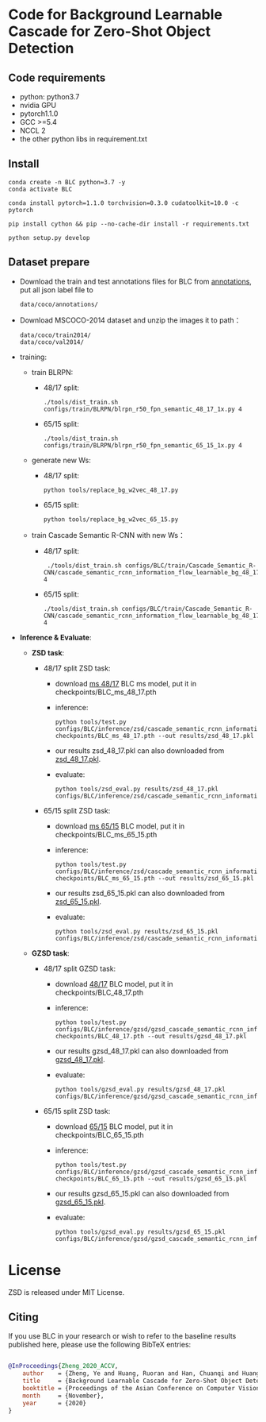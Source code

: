 
# Code for **Background Learnable Cascade for Zero-Shot Object Detection** 

## Code requirements
+ python: python3.7
+ nvidia GPU
+ pytorch1.1.0
+ GCC >=5.4
+ NCCL 2
+ the other python libs in requirement.txt

## Install 

```
conda create -n BLC python=3.7 -y
conda activate BLC

conda install pytorch=1.1.0 torchvision=0.3.0 cudatoolkit=10.0 -c pytorch

pip install cython && pip --no-cache-dir install -r requirements.txt
   
python setup.py develop
```

## Dataset prepare


- Download the train and test annotations files for BLC from [annotations](https://drive.google.com/drive/folders/1vSCRFMNayiPPRg3ZpQ36fx1pmY0GHUUM?usp=sharing), put all json label file to
    ```
    data/coco/annotations/
    ```

- Download MSCOCO-2014 dataset and unzip the images it to path： 
    ```
    data/coco/train2014/
    data/coco/val2014/
    ```


- training:
    - train BLRPN:
        - 48/17 split:
          ```
          ./tools/dist_train.sh configs/train/BLRPN/blrpn_r50_fpn_semantic_48_17_1x.py 4
          ```   
            
        - 65/15 split:
          ```
          ./tools/dist_train.sh configs/train/BLRPN/blrpn_r50_fpn_semantic_65_15_1x.py 4
          ```
    - generate new Ws:
        - 48/17 split:
          ```
          python tools/replace_bg_w2vec_48_17.py
          ```   
            
        - 65/15 split:
          ```
          python tools/replace_bg_w2vec_65_15.py
          ```
          
    - train Cascade Semantic R-CNN with new Ws：
    
         - 48/17 split:
             ```
              ./tools/dist_train.sh configs/BLC/train/Cascade_Semantic_R-CNN/cascade_semantic_rcnn_information_flow_learnable_bg_48_17_1x.py 4
            ```
            
        - 65/15 split:
          ```
          ./tools/dist_train.sh configs/BLC/train/Cascade_Semantic_R-CNN/cascade_semantic_rcnn_information_flow_learnable_bg_48_17_1x.py 4
          ```
          
- **Inference & Evaluate**:

    + **ZSD task**:

        - 48/17 split ZSD task:
            - download [ms 48/17](https://drive.google.com/file/d/11LA3C3B-LzTISATCdei6fUFvhlb5rqhK/view?usp=sharing) BLC ms model, put it in checkpoints/BLC_ms_48_17.pth
            
            - inference:
                ```
                python tools/test.py configs/BLC/inference/zsd/cascade_semantic_rcnn_information_flow_learnable_bg_48_17_1x.py  checkpoints/BLC_ms_48_17.pth --out results/zsd_48_17.pkl
                ```
            - our results zsd_48_17.pkl can also downloaded from [zsd_48_17.pkl](https://drive.google.com/file/d/1fCzaWe3ErbNCaSSV00si8eS7RyYxb1mL/view?usp=sharing).
            - evaluate:
                ```
                python tools/zsd_eval.py results/zsd_48_17.pkl configs/BLC/inference/zsd/cascade_semantic_rcnn_information_flow_learnable_bg_48_17_1x.py
                ```
        - 65/15 split ZSD task:
            - download [ms 65/15](https://drive.google.com/file/d/1IHCWTKt5kxbCxQ2tskafbbql6Fqj-Rkf/view?usp=sharing) BLC model, put it in checkpoints/BLC_ms_65_15.pth
            
            - inference:
                ```
                python tools/test.py configs/BLC/inference/zsd/cascade_semantic_rcnn_information_flow_learnable_bg_65_15_1x.py  checkpoints/BLC_ms_65_15.pth --out results/zsd_65_15.pkl
                ```
            - our results zsd_65_15.pkl can also downloaded from [zsd_65_15.pkl](https://drive.google.com/file/d/16e1V7wHxVOOpgE4yFjOeqSS_cC9WvqvL/view?usp=sharing).
            - evaluate:
                ```
                python tools/zsd_eval.py results/zsd_65_15.pkl configs/BLC/inference/zsd/cascade_semantic_rcnn_information_flow_learnable_bg_65_15_1x.py
                ```

    + **GZSD task**:

        - 48/17 split GZSD task:
            - download [48/17](https://drive.google.com/file/d/1FM6AQ-ew6o-J-MedqniqhEOpReRRmwXV/view?usp=sharing) BLC model, put it in checkpoints/BLC_48_17.pth
            
            - inference:
                ```
                python tools/test.py configs/BLC/inference/gzsd/gzsd_cascade_semantic_rcnn_information_flow_learnable_bg_48_17_1x.py checkpoints/BLC_48_17.pth --out results/gzsd_48_17.pkl
                ```
            - our results gzsd_48_17.pkl can also downloaded from [gzsd_48_17.pkl](https://drive.google.com/file/d/1J9_JZDQxVa_GdWDwgmOZ8JOrGtPnpdBD/view?usp=sharing).
            - evaluate:
                ```
                python tools/gzsd_eval.py results/gzsd_48_17.pkl configs/BLC/inference/gzsd/gzsd_cascade_semantic_rcnn_information_flow_learnable_bg_48_17_1x.py
                ```
        - 65/15 split ZSD task:
             - download [65/15](https://drive.google.com/file/d/1r5vrr5sYcIWOGZtH6yllz_i7hVBHkq8k/view?usp=sharing) BLC model, put it in checkpoints/BLC_65_15.pth
            
            - inference:
                ```
                python tools/test.py configs/BLC/inference/gzsd/gzsd_cascade_semantic_rcnn_information_flow_learnable_bg_65_15_1x.py checkpoints/BLC_65_15.pth --out results/gzsd_65_15.pkl
                ```
            - our results gzsd_65_15.pkl can also downloaded from [gzsd_65_15.pkl](https://drive.google.com/file/d/1cDMhQG9N6qW3AxQjrpu-I_om2wJqV8PK/view?usp=sharing).
            - evaluate:
                ```
                python tools/gzsd_eval.py results/gzsd_65_15.pkl configs/BLC/inference/gzsd/gzsd_cascade_semantic_rcnn_information_flow_learnable_bg_65_15_1x.py
                ```
# License

ZSD is released under MIT License.


## Citing

If you use BLC in your research or wish to refer to the baseline results published here, please use the following BibTeX entries:

```BibTeX

@InProceedings{Zheng_2020_ACCV,
    author    = {Zheng, Ye and Huang, Ruoran and Han, Chuanqi and Huang, Xi and Cui, Li},
    title     = {Background Learnable Cascade for Zero-Shot Object Detection},
    booktitle = {Proceedings of the Asian Conference on Computer Vision (ACCV)},
    month     = {November},
    year      = {2020}
}

```
